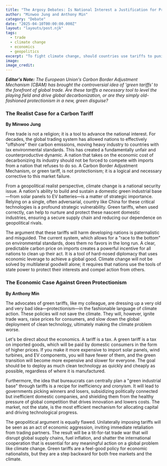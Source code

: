 ```yaml
---
title: "The Argosy Debates: Is National Interest a Justification for Protectionist 'Green Tariffs'?"
author: "Minwoo Jung and Anthony Min"
category: "Debate"
date: "2025-04-10T00:00:00.000Z"
layout: "layouts/post.njk"
tags:
  - trade
  - climate change
  - economics
  - geopolitics
excerpt: "To fight climate change, should countries use tariffs to punish high-polluting trade partners and protect their own green industries? Two of our conservative-leaning editors clash on the intersection of climate, trade, and national interest."
image: 
image_credit: 
---
```


***Editor's Note:*** *The European Union's Carbon Border Adjustment Mechanism (CBAM) has brought the controversial idea of 'green tariffs' to the forefront of global trade. Are these tariffs a necessary tool to level the playing field and drive global decarbonization, or are they simply old-fashioned protectionism in a new, green disguise?*

### The Realist Case for a Carbon Tariff
**By Minwoo Jung**

Free trade is not a religion; it is a tool to advance the national interest. For decades, the global trading system has allowed nations to effectively "offshore" their carbon emissions, moving heavy industry to countries with lax environmental standards. This has created a fundamentally unfair and counterproductive dynamic. A nation that takes on the economic cost of decarbonizing its industry should not be forced to compete with imports from a nation that refuses to do so. A Carbon Border Adjustment Mechanism, or green tariff, is not protectionism; it is a logical and necessary corrective to this market failure.

From a geopolitical realist perspective, climate change is a national security issue. A nation's ability to build and sustain a domestic green industrial base—from solar panels to EV batteries—is a matter of strategic importance. Relying on a single, often adversarial, country like China for these critical technologies is a profound strategic vulnerability. Green tariffs, when used correctly, can help to nurture and protect these nascent domestic industries, ensuring a secure supply chain and reducing our dependence on geopolitical rivals.

The argument that these tariffs will harm developing nations is paternalistic and misguided. The current system, which allows for a "race to the bottom" on environmental standards, does them no favors in the long run. A clear, predictable carbon price on imports creates a powerful incentive for all nations to clean up their act. It is a tool of hard-nosed diplomacy that uses economic leverage to achieve a global good. Climate change will not be solved by multilateral goodwill alone; it requires that nations use the tools of state power to protect their interests and compel action from others.

### The Economic Case Against Green Protectionism
**By Anthony Min**

The advocates of green tariffs, like my colleague, are dressing up a very old and very bad idea—protectionism—in the fashionable language of climate action. These policies will not save the climate. They will, however, ignite trade wars, raise prices for consumers, and slow down the global deployment of clean technology, ultimately making the climate problem worse.

Let's be direct about the economics. A tariff is a tax. A green tariff is a tax on imported goods, which will be paid by domestic consumers in the form of higher prices. If you make it more expensive to import solar panels, wind turbines, and EV components, you will have fewer of them, and the green transition will become more expensive and slower for everyone. The goal should be to deploy as much clean technology as quickly and cheaply as possible, regardless of where it is manufactured.

Furthermore, the idea that bureaucrats can centrally plan a "green industrial base" through tariffs is a recipe for inefficiency and cronyism. It will lead to governments picking winners and losers, subsidizing politically connected but inefficient domestic companies, and shielding them from the healthy pressure of global competition that drives innovation and lowers costs. The market, not the state, is the most efficient mechanism for allocating capital and driving technological progress.

The geopolitical argument is equally flawed. Unilaterally imposing tariffs will be seen as an act of economic aggression, inviting immediate retaliation from trading partners. The result will be a tit-for-tat trade war that will disrupt global supply chains, fuel inflation, and shatter the international cooperation that is essential for any meaningful action on a global problem like climate change. Green tariffs are a feel-good policy for economic nationalists, but they are a step backward for both free markets and the climate.
